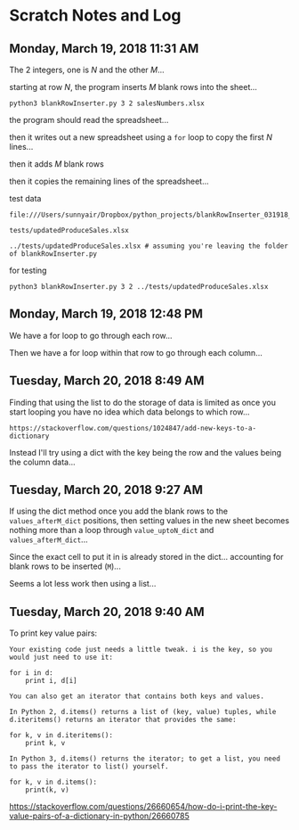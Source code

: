 # Scratch Notes and Log

## Monday, March 19, 2018 11:31 AM

The 2 integers, one is *N* and the other *M*...

starting at row *N*, the program inserts *M* blank rows into the sheet...

	python3 blankRowInserter.py 3 2 salesNumbers.xlsx

the program should read the spreadsheet...

then it writes out a new spreadsheet using a `for` loop to copy the first *N* lines...

then it adds *M* blank rows

then it copies the remaining lines of the spreadsheet...

test data

	file:///Users/sunnyair/Dropbox/python_projects/blankRowInserter_031918_1/tests/updatedProduceSales.xlsx

	tests/updatedProduceSales.xlsx

	../tests/updatedProduceSales.xlsx # assuming you're leaving the folder of blankRowInserter.py

for testing

	python3 blankRowInserter.py 3 2 ../tests/updatedProduceSales.xlsx


## Monday, March 19, 2018 12:48 PM

We have a for loop to go through each row...

Then we have a for loop within that row to go through each column...

## Tuesday, March 20, 2018 8:49 AM

Finding that using the list to do the storage of data is limited as once you start looping you have no idea which data belongs to which row...

	https://stackoverflow.com/questions/1024847/add-new-keys-to-a-dictionary

Instead I'll try using a dict with the key being the row and the values being the column data...

## Tuesday, March 20, 2018 9:27 AM

If using the dict method once you add the blank rows to the `values_afterM_dict` positions, then setting values in the new sheet becomes nothing more than a loop through `value_uptoN_dict` and `values_afterM_dict`...

Since the exact cell to put it in is already stored in the dict...  accounting for blank rows to be inserted (`M`)...

Seems a lot less work then using a list...


## Tuesday, March 20, 2018 9:40 AM

To print key value pairs:


	Your existing code just needs a little tweak. i is the key, so you would just need to use it:

	for i in d:
	    print i, d[i]

	You can also get an iterator that contains both keys and values. 

	In Python 2, d.items() returns a list of (key, value) tuples, while d.iteritems() returns an iterator that provides the same:

	for k, v in d.iteritems():
	    print k, v

	In Python 3, d.items() returns the iterator; to get a list, you need to pass the iterator to list() yourself.

	for k, v in d.items():
	    print(k, v)

https://stackoverflow.com/questions/26660654/how-do-i-print-the-key-value-pairs-of-a-dictionary-in-python/26660785

